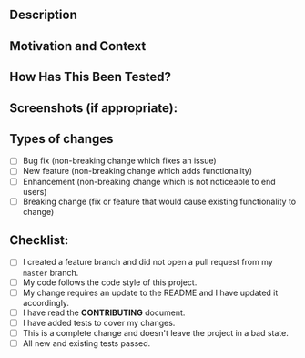 <!--- Provide a general summary of your changes in the Title above using the present tense -->
<!--- Do not include the issue number or other pull request numbers in the title, but below in the description -->
<!--- Do not delete any section from here, if it doesn't apply, just leave it as is -->

## Description
<!--- Describe your changes in detail -->

## Motivation and Context
<!--- Why is this change required? What problem does it solve? -->
<!--- If it fixes an open issue, please link to the issue here. -->

## How Has This Been Tested?
<!--- Please describe in detail how you tested your changes. -->
<!--- Include details of your testing environment, and the tests you ran to see how your change affects other areas of the code, etc. -->

## Screenshots (if appropriate):

## Types of changes
<!--- What types of changes does your code introduce? Put an `x` in all the boxes that apply: -->
- [ ] Bug fix (non-breaking change which fixes an issue)
- [ ] New feature (non-breaking change which adds functionality)
- [ ] Enhancement (non-breaking change which is not noticeable to end users)
- [ ] Breaking change (fix or feature that would cause existing functionality to change)

## Checklist:
<!--- Go over all the following points, and put an `x` in all the boxes that apply. -->
<!--- If you're unsure about any of these, don't hesitate to ask. We're here to help! -->
- [ ] I created a feature branch and did not open a pull request from my `master` branch.
- [ ] My code follows the code style of this project.
- [ ] My change requires an update to the README and I have updated it accordingly.
- [ ] I have read the **CONTRIBUTING** document.
- [ ] I have added tests to cover my changes.
- [ ] This is a complete change and doesn't leave the project in a bad state.
- [ ] All new and existing tests passed.
